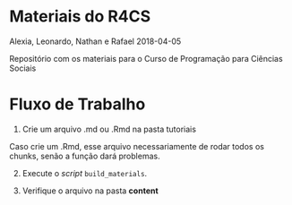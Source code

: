 Materiais do R4CS
================
Alexia, Leonardo, Nathan e Rafael
2018-04-05

Repositório com os materiais para o Curso de Programação para Ciências Sociais

Fluxo de Trabalho
=======================

1. Crie um arquivo .md ou .Rmd na pasta tutoriais

Caso crie um .Rmd, esse arquivo necessariamente de rodar todos os chunks, senão a função dará problemas.

2. Execute o _script_ `build_materials`.

3. Verifique o arquivo na pasta __content__
    